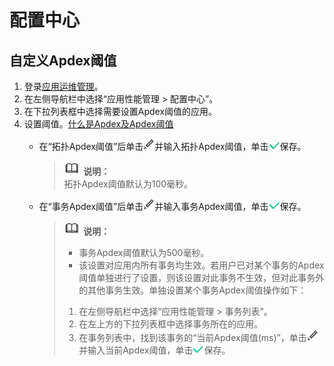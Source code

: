 # 配置中心<a name="ZH-CN_TOPIC_0127229101"></a>

## 自定义Apdex阈值<a name="section143014218318"></a>

1.  登录[应用运维管理](https://console.huaweicloud.com/aom/#/aom/ams/summary)。
2.  在左侧导航栏中选择“应用性能管理 \> 配置中心”。
3.  在下拉列表框中选择需要设置Apdex阈值的应用。
4.  设置阈值。[什么是Apdex及Apdex阈值](https://support.huaweicloud.com/productdesc-apm/apm_06_0002.html)
    -   在“拓扑Apdex阈值”后单击![](figures/icon-编辑1.png)并输入拓扑Apdex阈值，单击![](figures/icon-输入1.png)保存。

        >![](public_sys-resources/icon-note.gif) **说明：**   
        >拓扑Apdex阈值默认为100毫秒。  

    -   在“事务Apdex阈值”后单击![](figures/icon-编辑2.png)并输入事务Apdex阈值，单击![](figures/icon-输入2.png)保存。

        >![](public_sys-resources/icon-note.gif) **说明：**   
        >-   事务Apdex阈值默认为500毫秒。  
        >-   该设置对应用内所有事务均生效。若用户已对某个事务的Apdex阈值单独进行了设置，则该设置对此事务不生效，但对此事务外的其他事务生效。单独设置某个事务Apdex阈值操作如下：  
        >    1.  在左侧导航栏中选择“应用性能管理 \> 事务列表”。  
        >    2.  在左上方的下拉列表框中选择事务所在的应用。  
        >    3.  在事务列表中，找到该事务的“当前Apdex阈值\(ms\)”，单击![](figures/icon-编辑3.png)并输入当前Apdex阈值，单击![](figures/icon-输入3.png)保存。  



